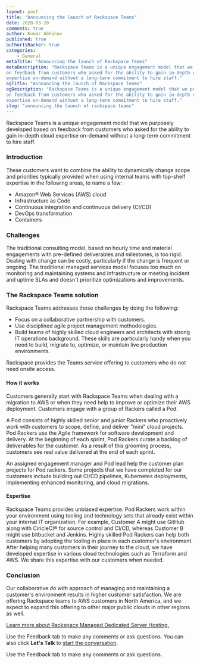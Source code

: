 ```yaml
---
layout: post
title: "Announcing the launch of Rackspace Teams"
date: 2020-03-20
comments: true
author: Kumar Abhinav
published: true
authorIsRacker: true
categories:
    - General
metaTitle: "Announcing the launch of Rackspace Teams"
metaDescription: "Rackspace Teams is a unique engagement model that we purposely developed based
on feedback from customers who asked for the ability to gain in-depth cloud
expertise on-demand without a long-term commitment to hire staff."
ogTitle: "Announcing the launch of Rackspace Teams"
ogDescription: "Rackspace Teams is a unique engagement model that we purposely developed based
on feedback from customers who asked for the ability to gain in-depth cloud
expertise on-demand without a long-term commitment to hire staff."
slug: "announcing the launch of rackspace teams" 
---
```


Rackspace Teams is a unique engagement model that we purposely developed based
on feedback from customers who asked for the ability to gain in-depth cloud
expertise on-demand without a long-term commitment to hire staff.

<!--more-->

### Introduction

These customers want to combine the ability to dynamically change scope and
priorities typically provided when using internal teams with top-shelf expertise
in the following areas, to name a few:

- Amazon&reg; Web Services (AWS) cloud
- Infrastructure as Code
- Continuous integration and continuous delivery (CI/CD)
- DevOps transformation
- Containers

### Challenges

The traditional consulting model, based on hourly time and material engagements
with pre-defined deliverables and milestones, is too rigid. Dealing with change
can be costly, particularly if the change is frequent or ongoing. The traditional
managed services model focuses too much on monitoring and maintaining systems
and infrastructure or meeting incident and uptime SLAs and doesn't prioritize
optimizations and improvements.

### The Rackspace Teams solution

Rackspace Teams addresses those challenges by doing the following:

- Focus on a collaborative partnership with customers.
- Use disciplined agile project management methodologies.
- Build teams of highly skilled cloud engineers and architects with strong IT
  operations background. These skills are particularly handy when you need to
  build, migrate to, optimize, or maintain live production environments.

Rackspace provides the Teams service offering to customers who do not need
onsite access.

#### How it works

Customers generally start with Rackspace Teams when dealing with a migration to
AWS or when they need help to improve or optimize their AWS deployment. Customers
engage with a group of Rackers called a Pod.

A Pod consists of highly skilled senior and junior Rackers who proactively work
with customers to scope, define, and deliver "mini" cloud projects. Pod Rackers
use the Agile framework for software development and delivery. At the beginning
of each sprint, Pod Rackers curate a backlog of deliverables for the customer.
As a result of this grooming process, customers see real value delivered at the
end of each sprint.

An assigned engagement manager and Pod lead help the customer plan projects for
Pod rackers. Some projects that we have completed for our customers include
building out CI/CD pipelines, Kubernetes deployments, implementing enhanced
monitoring, and cloud migrations.

#### Expertise

Rackspace Teams provides unbiased expertise. Pod Rackers work within your
environment using tooling and technology sets that already exist within your
internal IT organization. For example,  Customer A might use GitHub along with
CiricleCI&reg; for source control and CI/CD, whereas Customer B might use
bitbucket and Jenkins. Highly skilled Pod Rackers can help both customers by
adopting the tooling in place in each customer's environment. After helping many
customers in their journey to the cloud, we have developed expertise in various
cloud technologies such as Terraform and AWS. We share this expertise with our
customers when needed.

### Conclusion

Our collaborative *do with* approach of managing and maintaining a customer's
environment results in higher customer satisfaction. We are offering Rackspace
teams to AWS customers in North America, and we expect to expand this offering
to other major public clouds in other regions as well.

<a class="cta blue" id="cta" href="https://www.rackspace.com/dedicated-servers">Learn more about Rackspace Managed Dedicated Server Hosting.</a>

Use the Feedback tab to make any comments or ask questions. You can also click
**Let's Talk** to [start the conversation](https://www.rackspace.com/).

Use the Feedback tab to make any comments or ask questions.
